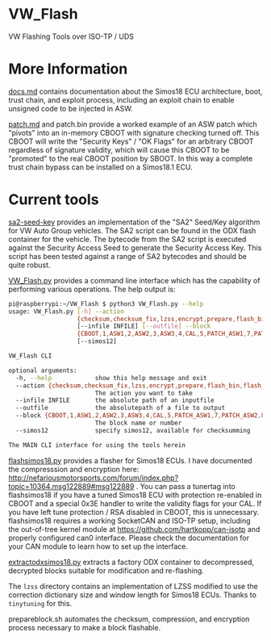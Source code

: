 # VW_Flash
VW Flashing Tools over ISO-TP / UDS

# More Information
[docs.md](docs.md) contains documentation about the Simos18 ECU architecture, boot, trust chain, and exploit process, including an exploit chain to enable unsigned code to be injected in ASW.

[patch.md](patch.md) and patch.bin provide a worked example of an ASW patch which "pivots" into an in-memory CBOOT with signature checking turned off. This CBOOT will write the "Security Keys" / "OK Flags" for an arbitrary CBOOT regardless of signature validity, which will cause this CBOOT to be "promoted" to the real CBOOT position by SBOOT. In this way a complete trust chain bypass can be installed on a Simos18.1 ECU.

# Current tools
[sa2-seed-key](https://github.com/bri3d/sa2_seed_key) provides an implementation of the "SA2" Seed/Key algorithm for VW Auto Group vehicles. The SA2 script can be found in the ODX flash container for the vehicle. The bytecode from the SA2 script is executed against the Security Access Seed to generate the Security Access Key. This script has been tested against a range of SA2 bytecodes and should be quite robust.

[VW_Flash.py](VW_Flash.py) provides a command line interface which has the capability of performing various operations.  The help output is:

```bash
pi@raspberrypi:~/VW_Flash $ python3 VW_Flash.py --help
usage: VW_Flash.py [-h] --action
                   {checksum,checksum_fix,lzss,encrypt,prepare,flash_bin,flash_prepared}
                   [--infile INFILE] [--outfile] --block
                   {CBOOT,1,ASW1,2,ASW2,3,ASW3,4,CAL,5,PATCH_ASW1,7,PATCH_ASW2,8,PATCH_ASW3,9}
                   [--simos12]

VW_Flash CLI

optional arguments:
  -h, --help            show this help message and exit
  --action {checksum,checksum_fix,lzss,encrypt,prepare,flash_bin,flash_prepared}
                        The action you want to take
  --infile INFILE       the absolute path of an inputfile
  --outfile             the absolutepath of a file to output
  --block {CBOOT,1,ASW1,2,ASW2,3,ASW3,4,CAL,5,PATCH_ASW1,7,PATCH_ASW2,8,PATCH_ASW3,9}
                        The block name or number
  --simos12             specify simos12, available for checksumming

The MAIN CLI interface for using the tools herein
```

[flashsimos18.py](flashsimos18.py) provides a flasher for Simos18 ECUs. I have documented the compresssion and encryption here: http://nefariousmotorsports.com/forum/index.php?topic=10364.msg122889#msg122889 . You can pass a tunertag into flashsimos18 if you have a tuned Simos18 ECU with protection re-enabled in CBOOT and a special 0x3E handler to write the validity flags for your CAL. If you have left tune protection / RSA disabled in CBOOT, this is unnecessary. flashsimos18 requires a working SocketCAN and ISO-TP setup, including the out-of-tree kernel module at https://github.com/hartkopp/can-isotp and properly configured can0 interface. Please check the documentation for your CAN module to learn how to set up the interface.

[extractodxsimos18.py](extractodxsimos18.py) extracts a factory ODX container to decompressed, decrypted blocks suitable for modification and re-flashing.

The `lzss` directory contains an implementation of LZSS modified to use the correction dictionary size and window length for Simos18 ECUs. Thanks to `tinytuning` for this. 

prepareblock.sh automates the checksum, compression, and encryption process necessary to make a block flashable.
